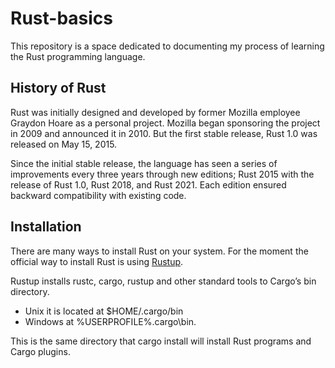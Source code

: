 # Rust-basics
This repository is a space dedicated to documenting my process of learning the Rust programming language.

## History of Rust
Rust was initially designed and developed by former Mozilla employee Graydon Hoare as a personal project. Mozilla began sponsoring the project in 2009 and announced it in 2010. But the first stable release, Rust 1.0 was released on May 15, 2015.

Since the initial stable release, the language has seen a series of improvements every three years through new editions; Rust 2015 with the release of Rust 1.0, Rust 2018, and Rust 2021. Each edition ensured backward compatibility with existing code.

## Installation 
There are many ways to install Rust on your system. For the moment the official way to install Rust is using [Rustup](https://rustup.rs/).

Rustup installs rustc, cargo, rustup and other standard tools to Cargo’s bin directory.
- Unix it is located at $HOME/.cargo/bin 
- Windows at %USERPROFILE%\.cargo\bin. 

This is the same directory that cargo install will install Rust programs and Cargo plugins.

